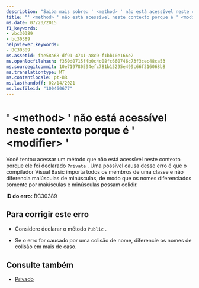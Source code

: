 ```yaml
---
description: "Saiba mais sobre: ' <method> ' não está acessível neste contexto porque é ' <modifier> '"
title: "' <method> ' não está acessível neste contexto porque é ' <modifier> '"
ms.date: 07/20/2015
f1_keywords:
- vbc30389
- bc30389
helpviewer_keywords:
- BC30389
ms.assetid: fae58a68-df91-4741-a8c9-f1bb10e166e2
ms.openlocfilehash: f350d0715f4b0c4c08fc660746c73f3cec48ca53
ms.sourcegitcommit: 10e719780594efc781b15295e499c66f316068b8
ms.translationtype: MT
ms.contentlocale: pt-BR
ms.lasthandoff: 02/14/2021
ms.locfileid: "100460677"
---
```

# <a name="method-is-not-accessible-in-this-context-because-it-is-modifier"></a>' \<method> ' não está acessível neste contexto porque é ' \<modifier> '

Você tentou acessar um método que não está acessível neste contexto porque ele foi declarado `Private` . Uma possível causa desse erro é que o compilador Visual Basic importa todos os membros de uma classe e não diferencia maiúsculas de minúsculas, de modo que os nomes diferenciados somente por maiúsculas e minúsculas possam colidir.  
  
 **ID do erro:** BC30389  
  
## <a name="to-correct-this-error"></a>Para corrigir este erro  
  
- Considere declarar o método `Public` .  
  
- Se o erro for causado por uma colisão de nome, diferencie os nomes de colisão em mais de caso.  
  
## <a name="see-also"></a>Consulte também

- [Privado](../language-reference/modifiers/private.md)
